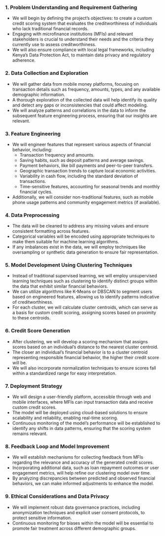 ### 1. **Problem Understanding and Requirement Gathering**
   - We will begin by defining the project’s objectives: to create a custom credit scoring system that evaluates the creditworthiness of individuals who lack traditional financial records.
   - Engaging with microfinance institutions (MFIs) and relevant stakeholders is crucial to understand their needs and the criteria they currently use to assess creditworthiness.
   - We will also ensure compliance with local legal frameworks, including Kenya’s Data Protection Act, to maintain data privacy and regulatory adherence.


### 2. **Data Collection and Exploration**
   - We will gather data from mobile money platforms, focusing on transaction details such as frequency, amounts, types, and any available demographic information.
   - A thorough exploration of the collected data will help identify its quality and detect any gaps or inconsistencies that could affect modeling.
   - We will analyze patterns and correlations in the data to inform the subsequent feature engineering process, ensuring that our insights are relevant.


### 3. **Feature Engineering**
   - We will engineer features that represent various aspects of financial behavior, including:
     - Transaction frequency and amounts.
     - Saving habits, such as deposit patterns and average savings.
     - Payment behaviors, like bill payments and peer-to-peer transfers.
     - Geographic transaction trends to capture local economic activities.
     - Variability in cash flow, including the standard deviation of transactions.
     - Time-sensitive features, accounting for seasonal trends and monthly financial cycles.
   - Additionally, we will consider non-traditional features, such as mobile phone usage patterns and community engagement metrics (if available).


### 4. **Data Preprocessing**
   - The data will be cleaned to address any missing values and ensure consistent formatting across features.
   - Categorical variables will be encoded using appropriate techniques to make them suitable for machine learning algorithms.
   - If any imbalances exist in the data, we will employ techniques like oversampling or synthetic data generation to ensure fair representation.


### 5. **Model Development Using Clustering Techniques**
   - Instead of traditional supervised learning, we will employ unsupervised learning techniques such as clustering to identify distinct groups within the data that exhibit similar financial behaviors.
   - We can utilize algorithms like K-Means or DBSCAN to segment users based on engineered features, allowing us to identify patterns indicative of creditworthiness.
   - For each cluster, we will calculate cluster centroids, which can serve as a basis for custom credit scoring, assigning scores based on proximity to these centroids.


### 6. **Credit Score Generation**
   - After clustering, we will develop a scoring mechanism that assigns scores based on an individual’s distance to the nearest cluster centroid.
   - The closer an individual’s financial behavior is to a cluster centroid representing responsible financial behavior, the higher their credit score will be.
   - We will also incorporate normalization techniques to ensure scores fall within a standardized range for easy interpretation.


### 7. **Deployment Strategy**
   - We will design a user-friendly platform, accessible through web and mobile interfaces, where MFIs can input transaction data and receive custom credit scores.
   - The model will be deployed using cloud-based solutions to ensure scalability and reliability, enabling real-time scoring.
   - Continuous monitoring of the model’s performance will be established to identify any shifts in data patterns, ensuring that the scoring system remains relevant.

### 8. **Feedback Loop and Model Improvement**
   - We will establish mechanisms for collecting feedback from MFIs regarding the relevance and accuracy of the generated credit scores.
   - Incorporating additional data, such as loan repayment outcomes or user engagement metrics, will help refine our clustering model over time.
   - By analyzing discrepancies between predicted and observed financial behaviors, we can make informed adjustments to enhance the model.


### 9. **Ethical Considerations and Data Privacy**
   - We will implement robust data governance practices, including anonymization techniques and explicit user consent protocols, to protect sensitive information.
   - Continuous monitoring for biases within the model will be essential to promote fair treatment across different demographic groups.

